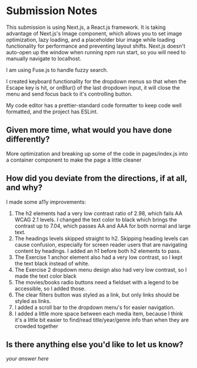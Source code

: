 # Submission Notes

This submission is using Next.js, a React.js framework. It is taking advantage of Next.js's Image component, which allows you to set image optimization, lazy loading, and a placeholder blur image while loading functionality for performance and preventing layout shifts. Next.js doesn't auto-open up the window when running npm run start, so you will need to manually navigate to localhost.

I am using Fuse.js to handle fuzzy search.

I created keyboard functionality for the dropdown menus so that when the Escape key is hit, or onBlur() of the last dropdown input, it will close the menu and send focus back to it's controlling button.

My code editor has a prettier-standard code formatter to keep code well formatted, and the project has ESLint.

## Given more time, what would you have done differently?

More optimization and breaking up some of the code in pages/index.js into a container component to make the page a little cleaner

## How did you deviate from the directions, if at all, and why?

I made some a11y improvements:

1. The h2 elements had a very low contrast ratio of 2.98, which fails AA WCAG 2.1 levels. I changed the text color to black which brings the contrast up to 7.04, which passes AA and AAA for both normal and large text.
2. The headings levels skipped straight to h2. Skipping heading levels can cause confusion, especially for screen reader users that are navigating content by headings. I added an h1 before both h2 elements to pass.
3. The Exercise 1 anchor element also had a very low contrast, so I kept the text black instead of white.
4. The Exercise 2 dropdown menu design also had very low contrast, so I made the text color black
5. The movies/books radio buttons need a fieldset with a legend to be accessible, so I added those.
6. The clear filters button was styled as a link, but only links should be styled as links.
7. I added a scroll bar to the dropdown menu's for easier navigation.
8. I added a little more space between each media item, because I think it's a little bit easier to find/read title/year/genre info than when they are crowded together

## Is there anything else you'd like to let us know?

_your answer here_
